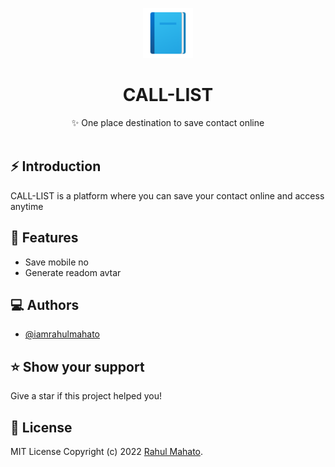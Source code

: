 <p align="center">
 <img alt="Project logo" height="80" src="./static/img/add-readme.png">
</p>
<h1 align="center">CALL-LIST</h1>

<div align="center">
  ✨ One place destination to save contact online
</div>
<br>

## ⚡️ Introduction
CALL-LIST is a platform where you can save your contact online and access anytime 



## 🎯 Features


- Save mobile no
- Generate readom avtar




## ‎‍💻 Authors

- [@iamrahulmahato](https://github.com/iamrahulmahato)

## ⭐️ Show your support

Give a star if this project helped you!

## 📃️ License

MIT License Copyright (c) 2022 [Rahul Mahato](https://github.com/iamrahulmahato).